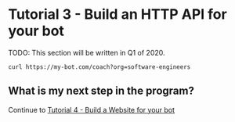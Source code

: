 # Tutorial 3 - Build an HTTP API for your bot
TODO: This section will be written in Q1 of 2020.
```
curl https://my-bot.com/coach?org=software-engineers
```

## What is my next step in the program?
Continue to [Tutorial 4 - Build a Website for your bot](/adoption-programs/adoption-program-1/tutorial-4/)
